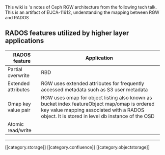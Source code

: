 This wiki is 's notes of Ceph RGW architecture from the following tech talk. This is an artifact of EUCA-11612, understanding the mapping between RGW and RADOS




## RADOS features utilized by higher layer applications


| RADOS feature | Application | 
|  --- |  --- | 
| Partial overwrite | RBD | 
| Extended attributes | RGW uses extended attributes for frequently accessed metadata such as S3 user metadata | 
| Omap key value pair | RGW uses omap for object listing also known as bucket index featureObject map/omap is ordered key value mapping associated with a RADOS object. It is stored in level db instance of the OSD | 
| Atomic read/write |  | 



*****

[[category.storage]] 
[[category.confluence]] 
[[category.objectstorage]]
